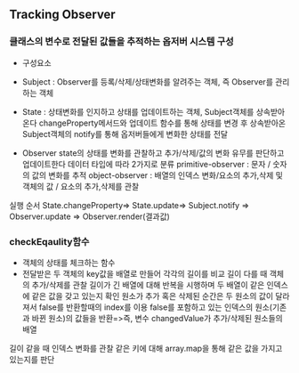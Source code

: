 ## Tracking Observer

### 클래스의 변수로 전달된 값들을 추적하는 옵저버 시스템 구성
- 구성요소
- Subject : Observer를 등록/삭제/상태변화를 알려주는 객체, 즉 Observer를 관리하는 객체 
- State : 상태변화를 인지하고 상태를 업데이트하는 객체, Subject객체를       상속받아온다
    changeProperty메서드와 업데이트 함수를 통해 상태를 변경 후 상속받아온 Subject객체의 notify를 통해 옵저버들에게 변화한 상태를 전달

- Observer 
 state의 상태를 변화를 관찰하고 추가/삭제/값의 변화 유무를 판단하고 업데이트한다
 데이터 타입에 따라 2가지로 분류
 primitive-observer : 문자 / 숫자의 값의 변화를 추적
 object-observer : 배열의 인덱스 변화/요소의 추가,삭제 및 객체의 값 / 요소의 추가,삭제를 관찰

실행 순서
State.changeProperty=> State.update=> Subject.notify
=> Observer.update =>  Observer.render(결과값)


### checkEqaulity함수
- 객체의 상태를 체크하는 함수
- 전달받은 두 객체의 key값을 배열로 만들어 각각의 길이를 비교
길이 다를 때
객체의 추가/삭제를 관찰
길이가 긴 배열에 대해 반복을 시행하며 두 배열이 같은 인덱스에 같은 값을 갖고 있는지 확인
원소가 추가 혹은 삭제된 순간은 두 원소의 값이 달라져서 false를 반환할때의 index를 이용
false를 포함하고 있는 인덱스의 원소(기존과 바뀐 원소)의 값들을 반환=>즉, 변수 changedValue가 추가/삭제된 원소들의 배열


길이 같을 때
인덱스 변화를 관찰
같은 키에 대해 array.map을 통해 같은 값을 가지고 있는지를 판단